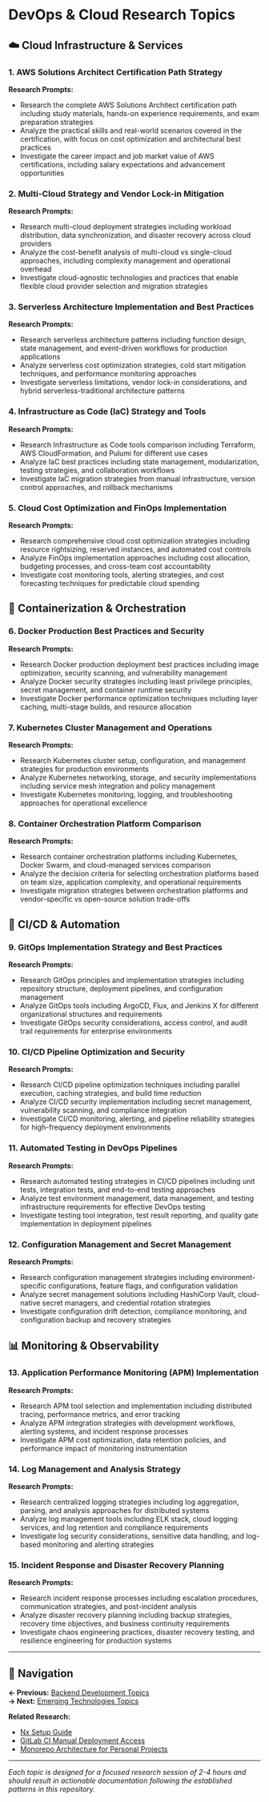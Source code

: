 # DevOps & Cloud Research Topics

## ☁️ Cloud Infrastructure & Services

### 1. AWS Solutions Architect Certification Path Strategy
**Research Prompts:**
- Research the complete AWS Solutions Architect certification path including study materials, hands-on experience requirements, and exam preparation strategies
- Analyze the practical skills and real-world scenarios covered in the certification, with focus on cost optimization and architectural best practices
- Investigate the career impact and job market value of AWS certifications, including salary expectations and advancement opportunities

### 2. Multi-Cloud Strategy and Vendor Lock-in Mitigation
**Research Prompts:**
- Research multi-cloud deployment strategies including workload distribution, data synchronization, and disaster recovery across cloud providers
- Analyze the cost-benefit analysis of multi-cloud vs single-cloud approaches, including complexity management and operational overhead
- Investigate cloud-agnostic technologies and practices that enable flexible cloud provider selection and migration strategies

### 3. Serverless Architecture Implementation and Best Practices
**Research Prompts:**
- Research serverless architecture patterns including function design, state management, and event-driven workflows for production applications
- Analyze serverless cost optimization strategies, cold start mitigation techniques, and performance monitoring approaches
- Investigate serverless limitations, vendor lock-in considerations, and hybrid serverless-traditional architecture patterns

### 4. Infrastructure as Code (IaC) Strategy and Tools
**Research Prompts:**
- Research Infrastructure as Code tools comparison including Terraform, AWS CloudFormation, and Pulumi for different use cases
- Analyze IaC best practices including state management, modularization, testing strategies, and collaboration workflows
- Investigate IaC migration strategies from manual infrastructure, version control approaches, and rollback mechanisms

### 5. Cloud Cost Optimization and FinOps Implementation
**Research Prompts:**
- Research comprehensive cloud cost optimization strategies including resource rightsizing, reserved instances, and automated cost controls
- Analyze FinOps implementation approaches including cost allocation, budgeting processes, and cross-team cost accountability
- Investigate cost monitoring tools, alerting strategies, and cost forecasting techniques for predictable cloud spending

## 🐳 Containerization & Orchestration

### 6. Docker Production Best Practices and Security
**Research Prompts:**
- Research Docker production deployment best practices including image optimization, security scanning, and vulnerability management
- Analyze Docker security strategies including least privilege principles, secret management, and container runtime security
- Investigate Docker performance optimization techniques including layer caching, multi-stage builds, and resource allocation

### 7. Kubernetes Cluster Management and Operations
**Research Prompts:**
- Research Kubernetes cluster setup, configuration, and management strategies for production environments
- Analyze Kubernetes networking, storage, and security implementations including service mesh integration and policy management
- Investigate Kubernetes monitoring, logging, and troubleshooting approaches for operational excellence

### 8. Container Orchestration Platform Comparison
**Research Prompts:**
- Research container orchestration platforms including Kubernetes, Docker Swarm, and cloud-managed services comparison
- Analyze the decision criteria for selecting orchestration platforms based on team size, application complexity, and operational requirements
- Investigate migration strategies between orchestration platforms and vendor-specific vs open-source solution trade-offs

## 🔄 CI/CD & Automation

### 9. GitOps Implementation Strategy and Best Practices
**Research Prompts:**
- Research GitOps principles and implementation strategies including repository structure, deployment pipelines, and configuration management
- Analyze GitOps tools including ArgoCD, Flux, and Jenkins X for different organizational structures and requirements
- Investigate GitOps security considerations, access control, and audit trail requirements for enterprise environments

### 10. CI/CD Pipeline Optimization and Security
**Research Prompts:**
- Research CI/CD pipeline optimization techniques including parallel execution, caching strategies, and build time reduction
- Analyze CI/CD security implementation including secret management, vulnerability scanning, and compliance integration
- Investigate CI/CD monitoring, alerting, and pipeline reliability strategies for high-frequency deployment environments

### 11. Automated Testing in DevOps Pipelines
**Research Prompts:**
- Research automated testing strategies in CI/CD pipelines including unit tests, integration tests, and end-to-end testing approaches
- Analyze test environment management, data management, and testing infrastructure requirements for effective DevOps testing
- Investigate testing tool integration, test result reporting, and quality gate implementation in deployment pipelines

### 12. Configuration Management and Secret Management
**Research Prompts:**
- Research configuration management strategies including environment-specific configurations, feature flags, and configuration validation
- Analyze secret management solutions including HashiCorp Vault, cloud-native secret managers, and credential rotation strategies
- Investigate configuration drift detection, compliance monitoring, and configuration backup and recovery strategies

## 📊 Monitoring & Observability

### 13. Application Performance Monitoring (APM) Implementation
**Research Prompts:**
- Research APM tool selection and implementation including distributed tracing, performance metrics, and error tracking
- Analyze APM integration strategies with development workflows, alerting systems, and incident response processes
- Investigate APM cost optimization, data retention policies, and performance impact of monitoring instrumentation

### 14. Log Management and Analysis Strategy
**Research Prompts:**
- Research centralized logging strategies including log aggregation, parsing, and analysis approaches for distributed systems
- Analyze log management tools including ELK stack, cloud logging services, and log retention and compliance requirements
- Investigate log security considerations, sensitive data handling, and log-based monitoring and alerting strategies

### 15. Incident Response and Disaster Recovery Planning
**Research Prompts:**
- Research incident response processes including escalation procedures, communication strategies, and post-incident analysis
- Analyze disaster recovery planning including backup strategies, recovery time objectives, and business continuity requirements
- Investigate chaos engineering practices, disaster recovery testing, and resilience engineering for production systems

---

## 🔗 Navigation

**← Previous:** [Backend Development Topics](./backend-development-topics.md)  
**→ Next:** [Emerging Technologies Topics](./emerging-technologies-topics.md)

**Related Research:**
- [Nx Setup Guide](../../devops/nx-setup-guide/README.md)
- [GitLab CI Manual Deployment Access](../../devops/gitlab-ci-manual-deployment-access/README.md)
- [Monorepo Architecture for Personal Projects](../../architecture/monorepo-architecture-personal-projects/README.md)

---

*Each topic is designed for a focused research session of 2-4 hours and should result in actionable documentation following the established patterns in this repository.*